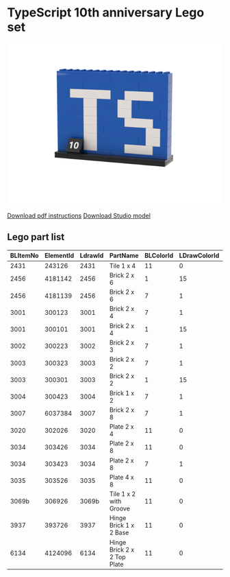 # TypeScript 10th anniversary Lego set

![Lego model](TypeScript-10Year.png)

[Download pdf instructions](TypeScript-Lego.pdf)
[Download Studio model](TypeScript-10Year.io)

## Lego part list

|BLItemNo|ElementId|LdrawId|PartName                   |BLColorId|LDrawColorId|ColorName|ColorCategory|Qty|Weight|
|--------|---------|-------|---------------------------|---------|------------|---------|-------------|---|------|
|2431    |243126   |2431   |Tile 1 x 4                 |11       |0           |Black    |Solid Colors |7  |0.54  |
|2456    |4181142  |2456   |Brick 2 x 6                |1        |15          |White    |Solid Colors |1  |3.74  |
|2456    |4181139  |2456   |Brick 2 x 6                |7        |1           |Blue     |Solid Colors |2  |3.74  |
|3001    |300123   |3001   |Brick 2 x 4                |7        |1           |Blue     |Solid Colors |12 |2.32  |
|3001    |300101   |3001   |Brick 2 x 4                |1        |15          |White    |Solid Colors |3  |2.32  |
|3002    |300223   |3002   |Brick 2 x 3                |7        |1           |Blue     |Solid Colors |2  |1.92  |
|3003    |300323   |3003   |Brick 2 x 2                |7        |1           |Blue     |Solid Colors |5  |1.35  |
|3003    |300301   |3003   |Brick 2 x 2                |1        |15          |White    |Solid Colors |10 |1.35  |
|3004    |300423   |3004   |Brick 1 x 2                |7        |1           |Blue     |Solid Colors |6  |0.8   |
|3007    |6037384  |3007   |Brick 2 x 8                |7        |1           |Blue     |Solid Colors |3  |4.75  |
|3020    |302026   |3020   |Plate 2 x 4                |11       |0           |Black    |Solid Colors |2  |1.2   |
|3034    |303426   |3034   |Plate 2 x 8                |11       |0           |Black    |Solid Colors |1  |2.27  |
|3034    |303423   |3034   |Plate 2 x 8                |7        |1           |Blue     |Solid Colors |2  |2.27  |
|3035    |303526   |3035   |Plate 4 x 8                |11       |0           |Black    |Solid Colors |2  |4.7   |
|3069b   |306926   |3069b  |Tile 1 x 2 with Groove     |11       |0           |Black    |Solid Colors |1  |0.26  |
|3937    |393726   |3937   |Hinge Brick 1 x 2 Base     |11       |0           |Black    |Solid Colors |1  |0.48  |
|6134    |4124096  |6134   |Hinge Brick 2 x 2 Top Plate|11       |0           |Black    |Solid Colors |1  |0.47  |
